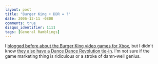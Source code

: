 ```yaml
---
layout: post
title: "Burger King + DDR = ?"
date: 2006-12-11 -0800
comments: true
disqus_identifier: 1111
tags: [General Ramblings]
---
```

I [blogged before about the Burger King video games for
Xbox](/archive/2006/11/28/game-with-the-king.aspx), but I didn't know
[they also have a Dance Dance Revolution
tie-in](http://www.bk.com/dance/). I'm not sure if the game marketing
thing is ridiculous or a stroke of damn-well genius.
